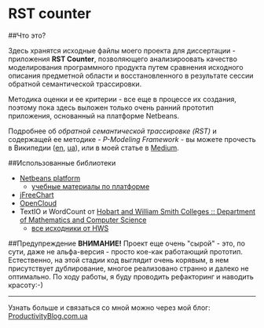 # RST counter

##Что это?

Здесь хранятся исходные файлы моего проекта для диссертации - приложения **RST Counter**, позволяющего анализироовать качество моделирования программного продукта путем сравнения исходного описания предметной области и восстановленного в результате сессии обратной семантической трассировки.

Методика оценки и ее критерии - все еще в процессе их создания, поэтому пока здесь выложен только очень ранний прототип приложения, основанный на платформе Netbeans.

Подробнее об *обратной семантической трассировке (RST)* и содержащей ее методике - *P-Modeling Framework* - вы можете прочесть в Википедии ([en], [ua]), или в моей статье в [Medium].

[en]: https://en.wikipedia.org/wiki/P-Modeling_Framework
[ua]: https://uk.wikipedia.org/wiki/P-modeling
[Medium]: https://medium.com/@liketaurus/%D0%BD%D0%B5%D0%BC%D0%BD%D0%BE%D0%B3%D0%BE-%D0%BE-%D1%81%D1%83%D1%82%D0%B8-rst-fd3a802837f5#.2h09gi84s

##Использованные библиотеки
* [Netbeans platform] 
  * [учебные материалы по платформе]
* [jFreeChart]
* [OpenCloud]
* TextIO и WordCount от [Hobart and William Smith Colleges :: Department of Mathematics and Computer Science] 
  * [все исходники от HWS]

##Предупреждение
**ВНИМАНИЕ!** Проект еще очень "сырой" - это, по сути, даже не альфа-версия - просто кое-как работающий прототип. Естественно, на этой стадии код выглядит очень корявым, в нем присутствует дублирование, многое реализовано странно и далеко не оптимально. По ходу работы, я буду проводить рефакторинг и наводить красоту:-)

___
Узнать больше и связаться со мной можно через мой блог: [ProductivityBlog.com.ua]

[Netbeans platform]: https://netbeans.org/features/platform/
[учебные материалы по платформе]: https://netbeans.org/kb/trails/platform_ru.html
[jFreeChart]: http://www.jfree.org/jfreechart/
[OpenCloud]: http://grepcode.com/snapshot/repo1.maven.org/maven2/org.mcavallo/opencloud/0.3
[Hobart and William Smith Colleges :: Department of Mathematics and Computer Science]: http://math.hws.edu/
[все исходники от HWS]: http://math.hws.edu/javanotes/source/
[ProductivityBlog.com.ua]: http://productivityblog.com.ua/
